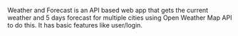  Weather and Forecast is an API based web app that gets the current weather and 5 days forecast for multiple cities using Open Weather Map API to do this. It has basic features like user/login.
